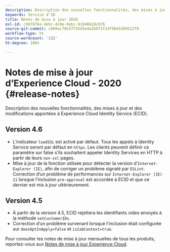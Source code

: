 ```yaml
---
description: Description des nouvelles fonctionnalités, des mises à jour et des modifications apportées au service Experience Cloud Identity.
keywords: Service d’ID
title: Notes de mise à jour 2020
exl-id: c9d7876e-debc-4c8e-8ebc-91646610c876
source-git-commit: cb89ac70e37f35d5e4e2b971f2df9645304522f8
workflow-type: ht
source-wordcount: '132'
ht-degree: 100%

---
```


# Notes de mise à jour d’Experience Cloud - 2020 {#release-notes}

Description des nouvelles fonctionnalités, des mises à jour et des modifications apportées à Experience Cloud Identity Service (ECID).

## Version 4.6

* L’indicateur `loadSSL` est activé par défaut. Tous les appels à Identity Service seront par défaut en `https`.  Les clients peuvent définir ce paramètre sur false s’ils souhaitent appeler Identity Services en HTTP à partir de leurs `non-ssl` pages.
* Mise à jour de la fonction utilisée pour détecter la version d’`Internet-Explorer (IE)`, afin de corriger un problème signalé par `ESLint`.
Correction d’un problème de performances sur `Internet-Explorer (IE) 11` lorsque l’inclusion `pre-approval` est accordée à ECID et que ce dernier est mis à jour ultérieurement.

## Version 4.5

* À partir de la version 4.5, ECID rejettera les identifiants vides envoyés à la méthode `setCustomerIDs`.
* Correction d’un problème survenant lorsque l’inclusion était configurée sur `doesOptInApply=false` et `isIabContext=true`.

Pour consulter les notes de mise à jour mensuelles de tous les produits, reportez-vous aux [Notes de mise à jour Experience Cloud](https://experienceleague.adobe.com/docs/release-notes/experience-cloud/current.html?lang=fr).
